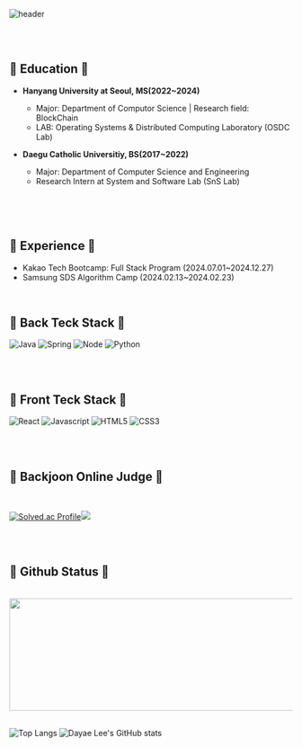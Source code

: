 ![header](https://capsule-render.vercel.app/api?type=waving&color=gradient&customColorList=1&height=250&text=D.lee's%20GITHUB&fontSize=50&animation=twinkling&fontAlign=68&fontAlignY=36&desc=Backend%20%Junior%20Developer%20&descAlignY=51&descAlign=62)

<img alt="" title="Views" align="right" src="https://komarev.com/ghpvc/?username=dayaelee&label=views&style=flat&color=ff69b4"></h1>

</br>
</br>

<h2 align="left">🌿 Education 🌿</h2>

- __Hanyang University at Seoul, MS(2022~2024)__

  - Major: Department of Computor Science | Research field: BlockChain
  - LAB: Operating Systems & Distributed Computing Laboratory (OSDC Lab)
<!--Paper : Exploring Context-Aware Mental Health Self-Tracking Using Multimodal Smart Speakers in Home Environments, Jieun Lim et el, CHI '24. Paper Link-->
- __Daegu Catholic Universitiy, BS(2017~2022)__

  - Major: Department of Computer Science and Engineering
  - Research Intern at System and Software Lab (SnS Lab)


</br>


</br>
</br>


<h2 align="left">🌿 Experience 🌿</h2>

- Kakao Tech Bootcamp: Full Stack Program (2024.07.01~2024.12.27) </br>
- Samsung SDS Algorithm Camp (2024.02.13~2024.02.23)

</br>


<h2 align="left"> 🌿 Back Teck Stack 🌿</h2>


![Java](https://img.shields.io/badge/Java-black?style=flat-square&logo=java)
![Spring](https://img.shields.io/badge/Spring-black?style=flat-square&logo=spring)
![Node](https://img.shields.io/badge/Node-black?style=flat-square&logo=node.js)
![Python](https://img.shields.io/badge/Python-black?style=flat-square&logo=python)

</div>

</br>
</br>

<h2 align="left">🌿 Front Teck Stack 🌿</h2>

![React](https://img.shields.io/badge/React-black?style=flat-square&logo=react)
![Javascript](https://img.shields.io/badge/Javascript-black?style=flat-square&logo=javascript)
![HTML5](https://img.shields.io/badge/HTML5-black?style=flat-square&logo=html5)
![CSS3](https://img.shields.io/badge/CSS3-black?style=flat-square&logo=css3&logoColor=1572B6)

</div>



<!--
**dayaelee/dayaelee** is a ✨ _special_ ✨ repository because its `README.md` (this file) appears on your GitHub profile.

Here are some ideas to get you started:

- 🔭 I’m currently working on ...
- 🌱 I’m currently learning ...
- 👯 I’m looking to collaborate on ...
- 🤔 I’m looking for help with ...
- 💬 Ask me about ...
- 📫 How to reach me: ...
- 😄 Pronouns: ...
- ⚡ Fun fact: ...
-->

</br>
</br>

<h2 align="left">🌿 Backjoon Online Judge 🌿</h2>
</br>

  
[![Solved.ac Profile](http://mazassumnida.wtf/api/v2/generate_badge?boj=dlektkfkd)](https://solved.ac/dlektkfkd/)<img src="http://mazandi.herokuapp.com/api?handle=dlektkfkd&theme=dark"/>

</div>

</br>
</br>

<h2 align="left">🌿 Github Status 🌿</h2>
</br>

<a href="https://github.com/devxb/gitanimals">
<img
  src="https://render.gitanimals.org/farms/dayaelee"
  width="1400"
  height="200"
/>
</a>


</br>
</br>
<div align="left">
  
![Top Langs](https://github-readme-stats.vercel.app/api/top-langs/?username=dayaelee&theme=dark&layout=compact&hide_progress=true)
![Dayae Lee's GitHub stats](https://github-readme-stats.vercel.app/api?username=dayaelee&show_icons=true&theme=panda)


</div>

